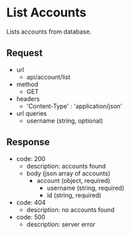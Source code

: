 # List Accounts
Lists accounts from database.

## Request
- url
  - api/account/list
- method
  - GET
- headers
  - 'Content-Type' : 'application/json'
- url queries
  - username (string, optional)

## Response
- code: 200
  - description: accounts found
  - body (json array of accounts)
    - account (object, required)
      - username (string, required)
      - id (string, required)
- code: 404
  - description: no accounts found
- code: 500
  - description: server error
